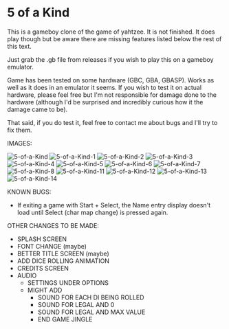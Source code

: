 # 5 of a Kind

This is a gameboy clone of the game of yahtzee. It is not finished. It does play though but be aware there are missing features listed below the rest of this text.

Just grab the .gb file from releases if you wish to play this on a gameboy emulator.

Game has been tested on some hardware (GBC, GBA, GBASP). Works as well as it does in an emulator it seems. If you wish to test it on actual hardware, please feel free but I'm not responsible for damage done to the hardware (although I'd be surprised and incredibly curious how it the damage came to be).

That said, if you do test it, feel free to contact me about bugs and I'll try to fix them.

IMAGES:

![5-of-a-Kind](https://user-images.githubusercontent.com/97451908/170585040-8fa8e3e0-6fc2-46ed-bfaf-a6305f70efc3.png)
![5-of-a-Kind-1](https://user-images.githubusercontent.com/97451908/170585042-29b1832d-8080-4114-a72d-fd47ad702929.png)
![5-of-a-Kind-2](https://user-images.githubusercontent.com/97451908/170585045-c05b2f2c-7ac8-4af2-830a-eea6c6621d0f.png)
![5-of-a-Kind-3](https://user-images.githubusercontent.com/97451908/170585046-ecaa0296-40af-416b-b03a-25f9fea75a4f.png)
![5-of-a-Kind-4](https://user-images.githubusercontent.com/97451908/170585047-0f80510c-0b68-48f6-92e3-264c77dcb88d.png)
![5-of-a-Kind-5](https://user-images.githubusercontent.com/97451908/170585049-6fc9cccc-de44-46f6-8dab-ac30d3030a54.png)
![5-of-a-Kind-6](https://user-images.githubusercontent.com/97451908/170585050-f419b8ef-64a6-49ba-a052-d2d8824e421e.png)
![5-of-a-Kind-7](https://user-images.githubusercontent.com/97451908/170585052-0c417984-3d70-452c-b3fa-8f9270209ad9.png)
![5-of-a-Kind-8](https://user-images.githubusercontent.com/97451908/170585055-d79275ec-e484-468c-b1e1-93f0909ef955.png)
![5-of-a-Kind-11](https://user-images.githubusercontent.com/97451908/170585056-e8848f5d-b96d-43d3-b515-8d47e5cc4b50.png)
![5-of-a-Kind-12](https://user-images.githubusercontent.com/97451908/170585058-f1a43d10-5fb5-49fd-aea9-fc0a24672345.png)
![5-of-a-Kind-13](https://user-images.githubusercontent.com/97451908/170585059-373fa803-7d3b-4034-9aed-b17096732be6.png)
![5-of-a-Kind-14](https://user-images.githubusercontent.com/97451908/170585061-1f27774a-5b04-4251-9f39-3c275a1698af.png)

KNOWN BUGS:
* If exiting a game with Start + Select, the Name entry display doesn't load until Select (char map change) is pressed again.

OTHER CHANGES TO BE MADE:
* SPLASH SCREEN
* FONT CHANGE (maybe)
* BETTER TITLE SCREEN (maybe)
* ADD DICE ROLLING ANIMATION
* CREDITS SCREEN
* AUDIO
  * SETTINGS UNDER OPTIONS
  * MIGHT ADD
    * SOUND FOR EACH DI BEING ROLLED
    * SOUND FOR LEGAL AND 0
    * SOUND FOR LEGAL AND MAX VALUE
    * END GAME JINGLE
